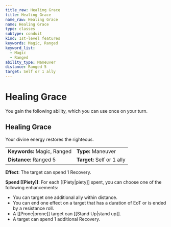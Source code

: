 ```yaml
---
title_raw: Healing Grace
title: Healing Grace
name_raw: Healing Grace
name: Healing Grace
type: classes
subtype: conduit
kind: 1st-level features
keywords: Magic, Ranged
keyword_list:
  - Magic
  - Ranged
ability_type: Maneuver
distance: Ranged 5
target: Self or 1 ally
---
```


# Healing Grace

You gain the following ability, which you can use once on your turn.

## Healing Grace

Your divine energy restores the righteous.

|                             |                            |
| :-------------------------- | :------------------------- |
| **Keywords:** Magic, Ranged | **Type:** Maneuver         |
| **Distance:** Ranged 5      | **Target:** Self or 1 ally |

**Effect**: The target can spend 1 Recovery.

**Spend [[Piety]]**: For each [[Piety|piety]] spent, you can choose one of the following enhancements:

- You can target one additional ally within distance.
- You can end one effect on a target that has a duration of EoT or is ended by a resistance roll.
- A [[Prone|prone]] target can [[Stand Up|stand up]].
- A target can spend 1 additional Recovery.
